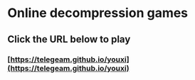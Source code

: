    #  Online decompression games

  ## Click the URL below to play


### [https://telegeam.github.io/youxi](https://telegeam.github.io/youxi)
